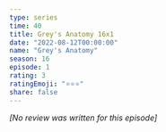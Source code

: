 ```yaml
---
type: series
time: 40
title: Grey's Anatomy 16x1
date: "2022-08-12T00:00:00"
name: "Grey's Anatomy"
season: 16
episode: 1
rating: 3
ratingEmoji: "⭐️⭐️⭐️"
share: false
---
```


*[No review was written for this episode]*
